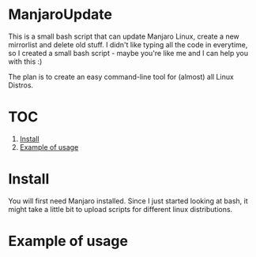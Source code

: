 # ManjaroUpdate
This is a small bash script that can update Manjaro Linux, create a new mirrorlist and delete old stuff.
I didn't like typing all the code in everytime, so I created a small bash script - 
maybe you're like me and I can help you with this :)


The plan is to create an easy command-line tool for (almost) all Linux Distros.

# TOC
1. [Install](#Install)
2. [Example of usage](#Example_of_usage)

# Install
You will first need Manjaro installed.
Since I just started looking at bash, it might take a little bit to upload scripts for different linux distributions.

# Example of usage